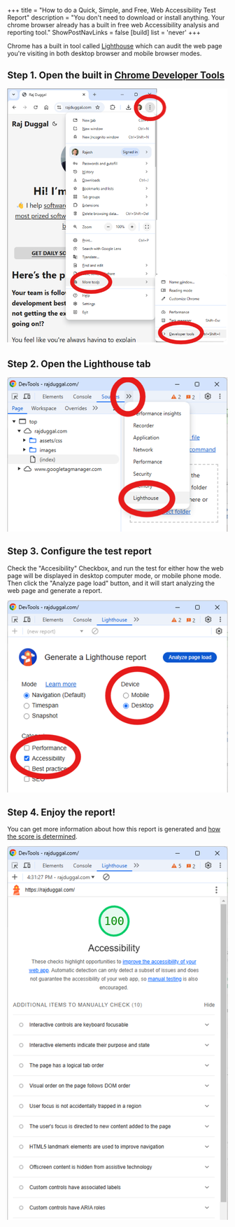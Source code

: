 +++
title = "How to do a Quick, Simple, and Free, Web Accessibility Test Report"
description = "You don't need to download or install anything. Your chrome browser already has a built in free web Accessibility analysis and reporting tool."
ShowPostNavLinks = false
[build]
    list = 'never'
+++

Chrome has a built in tool called [Lighthouse](https://developer.chrome.com/docs/lighthouse/overview) which can audit the web page you're visiting in both desktop browser and mobile browser modes.


## Step 1. Open the built in [Chrome Developer Tools](https://developer.chrome.com/docs/devtools)

![developer-tools](developer-tools.png)

## Step 2. Open the Lighthouse tab 
![lighthouse](lighthouse.png)

## Step 3. Configure the test report

Check the "Accesibility" Checkbox, and run the test for either how the web page will be displayed in desktop computer mode, or mobile phone mode. Then click the "Analyze page load" button, and it will start analyzing the web page and generate a report.

![report](report.png)

## Step 4. Enjoy the report!

You can get more information about how this report is generated and [how the score is determined](https://developer.chrome.com/docs/lighthouse/accessibility/scoring).

![result](result.png)


